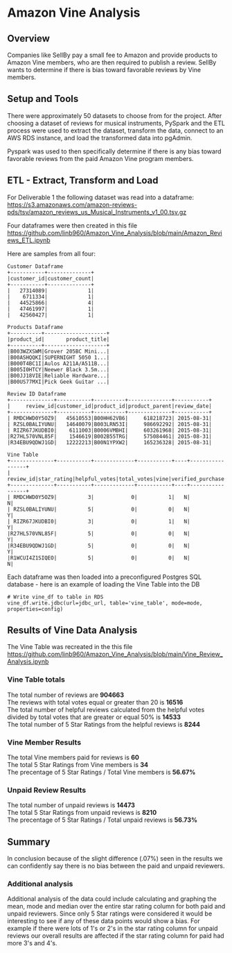 # Amazon Vine Analysis

## Overview
Companies like SellBy pay a small fee to Amazon and provide products to Amazon Vine members, who are then required to publish a review.  SellBy wants to determine if there is bias toward favorable reviews by Vine members.

## Setup and Tools
There were approximately 50 datasets to choose from for the project. After choosing a dataset of reviews for musical instruments, PySpark and the ETL process were used to extract the dataset, transform the data, connect to an AWS RDS instance, and load the transformed data into pgAdmin.<br>

Pyspark was used to then specifically determine if there is any bias toward favorable reviews from the paid Amazon Vine program members.

## ETL - Extract, Transform and Load
For Deliverable 1 the following dataset was read into a dataframe: <br>
https://s3.amazonaws.com/amazon-reviews-pds/tsv/amazon_reviews_us_Musical_Instruments_v1_00.tsv.gz

Four dataframes were then created in this file https://github.com/linb960/Amazon_Vine_Analysis/blob/main/Amazon_Reviews_ETL.ipynb <br>

Here are samples from all four: 
```
Customer Dataframe
+-----------+--------------+
|customer_id|customer_count|
+-----------+--------------+
|   27314089|             1|
|    6711334|             1|
|   44525866|             4|
|   47461997|             1|
|   42560427|             1|

Products Dataframe
+----------+--------------------+
|product_id|       product_title|
+----------+--------------------+
|B003WZXSWM|Grover 205BC Mini...|
|B00ASHQQKI|SUPERNIGHT 5050 1...|
|B000T4BC1I|Aulos A211A/A511B...|
|B005I0HTCY|Neewer Black 3.5m...|
|B00JJ18VIE|Reliable Hardware...|
|B00US77MXI|Pick Geek Guitar ...|

Review ID Dataframe
+--------------+-----------+----------+--------------+-----------+
|     review_id|customer_id|product_id|product_parent|review_date|
+--------------+-----------+----------+--------------+-----------+
| RMDCHWD0Y5OZ9|   45610553|B00HH62VB6|     618218723| 2015-08-31|
| RZSL0BALIYUNU|   14640079|B003LRN53I|     986692292| 2015-08-31|
| RIZR67JKUDBI0|    6111003|B0006VMBHI|     603261968| 2015-08-31|
|R27HL570VNL85F|    1546619|B002B55TRG|     575084461| 2015-08-31|
|R34EBU9QDWJ1GD|   12222213|B00N1YPXW2|     165236328| 2015-08-31|

Vine Table
+--------------+-----------+-------------+-----------+----+-----------------+
|     review_id|star_rating|helpful_votes|total_votes|vine|verified_purchase|
+--------------+-----------+-------------+-----------+----+-----------------+
| RMDCHWD0Y5OZ9|          3|            0|          1|   N|                N|
| RZSL0BALIYUNU|          5|            0|          0|   N|                Y|
| RIZR67JKUDBI0|          3|            0|          1|   N|                Y|
|R27HL570VNL85F|          5|            0|          0|   N|                Y|
|R34EBU9QDWJ1GD|          5|            0|          0|   N|                Y|
|R1WCUI4Z1SIQEO|          5|            0|          0|   N|                N|

```
Each dataframe was then loaded into a preconfigured Postgres SQL database - here is an example of loading the Vine Table into the DB
```
# Write vine_df to table in RDS
vine_df.write.jdbc(url=jdbc_url, table='vine_table', mode=mode, properties=config)
```

## Results of Vine Data Analysis
The Vine Table was recreated in the this file https://github.com/linb960/Amazon_Vine_Analysis/blob/main/Vine_Review_Analysis.ipynb <br>

### Vine Table totals
The total number of reviews are __904663__ <br>
The reviews with total votes equal or greater than 20 is __16516__ <br>
The total number of helpful reviews calculated from the helpful votes divided by total votes that are greater or equal 50% is __14533__ <br>
The total number of 5 Star Ratings from the helpful reviews is __8244__ <br>

### Vine Member Results
The total Vine members paid for reviews is __60__ <br>
The total 5 Star Ratings from Vine members is __34__ <br>
The precentage of 5 Star Ratings / Total Vine members is __56.67%__

### Unpaid Review Results
The total number of unpaid reviews is __14473__ <br>
The total 5 Star Ratings from unpaid reviews is __8210__ <br>
The precentage of 5 Star Ratings / Total unpaid reviews is __56.73%__

## Summary
In conclusion because of the slight difference (.07%) seen in the results we can confidently say there is no bias between the paid and unpaid reviewers.  

### Additional analysis
Additional analysis of the data could include calculating and graphing the mean, mode and median over the entire star rating column for both paid and unpaid reviewers.  Since only 5 Star ratings were considered it would be interesting to see if any of these data points would show a bias.  For example if there were lots of 1's or 2's in the star rating column for unpaid reviews our overall results are affected if the star rating column for paid had more 3's and 4's.

